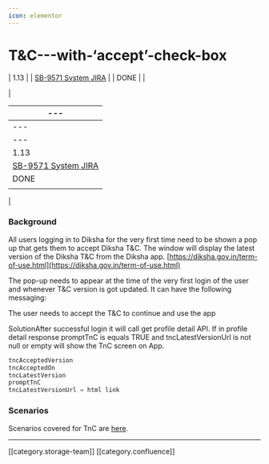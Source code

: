 ```yaml
---
icon: elementor
---
```


# T\&C---with-‘accept’-check-box

\| 1.13 | | [SB-9571 System JIRA](https://browse/SB-9571) | | DONE | |

|

| ---                                           |
| --------------------------------------------- |
| ---                                           |
| ---                                           |
| 1.13                                          |
| [SB-9571 System JIRA](https://browse/SB-9571) |
| DONE                                          |
|                                               |

|

### Background

All users logging in to Diksha for the very first time need to be shown a pop up that gets them to accept Diksha T\&C. The window will display the latest version of the Diksha T\&C from the Diksha app. [https://diksha.gov.in/term-of-use.html](https://diksha.gov.in/term-of-use.html)

The pop-up needs to appear at the time of the very first login of the user and whenever T\&C version is got updated. It can have the following messaging:

The user needs to accept the T\&C to continue and use the app

SolutionAfter successful login it will call get profile detail API. If in profile detail response promptTnC is equals TRUE and tncLatestVersionUrl is not null or empty will show the TnC screen on App.

```java
tncAcceptedVersion
tncAcceptedOn
tncLatestVersion
promptTnC
tncLatestVersionUrl = html link
```

### Scenarios&#x20;

Scenarios covered for TnC are [here](https://project-sunbird.atlassian.net/browse/SB-9571).

&#x20; &#x20;

***

\[\[category.storage-team]] \[\[category.confluence]]
